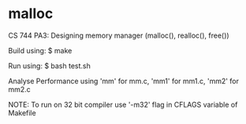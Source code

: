 # malloc
CS 744 PA3: Designing memory manager (malloc(), realloc(), free())


Build using: $ make

Run using: $ bash test.sh

Analyse Performance using 'mm' for mm.c, 'mm1' for mm1.c, 'mm2' for mm2.c

NOTE: To run on 32 bit compiler use '-m32' flag in CFLAGS variable of Makefile